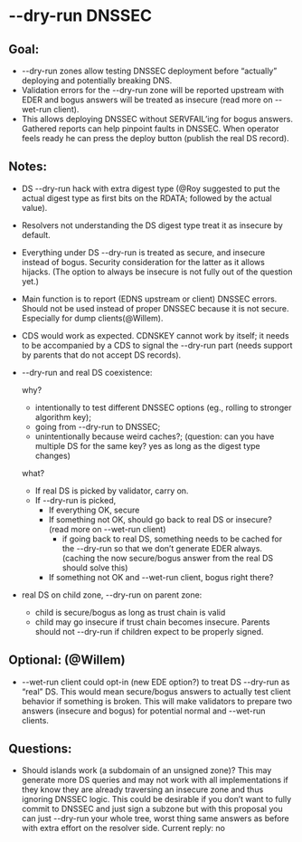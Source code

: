 # --dry-run DNSSEC

## Goal:
* --dry-run zones allow testing DNSSEC deployment before “actually” deploying
  and potentially breaking DNS.
* Validation errors for the --dry-run zone will be reported upstream with EDER
  and bogus answers will be treated as insecure (read more on --wet-run client).
* This allows deploying DNSSEC without SERVFAIL’ing for bogus answers. Gathered
  reports can help pinpoint faults in DNSSEC. When operator feels ready he can
  press the deploy button (publish the real DS record).

## Notes:
* DS --dry-run hack with extra digest type (@Roy suggested to put the actual
  digest type as first bits on the RDATA; followed by the actual value).
* Resolvers not understanding the DS digest type treat it as insecure by default.
* Everything under DS --dry-run is treated as secure, and insecure instead of
  bogus. Security consideration for the latter as it allows hijacks.
  (The option to always be insecure is not fully out of the question yet.)
* Main function is to report (EDNS upstream or client) DNSSEC errors. Should
  not be used instead of proper DNSSEC because it is not secure.
  Especially for dump clients(@Willem).
* CDS would work as expected. CDNSKEY cannot work by itself; it needs to be
  accompanied by a CDS to signal the --dry-run part (needs support by parents
  that do not accept DS records).
* --dry-run and real DS coexistence:

  why?
  * intentionally to test different DNSSEC options (eg., rolling to stronger
    algorithm key);
  * going from --dry-run to DNSSEC;
  * unintentionally because weird caches?;
  (question: can you have multiple DS for the same key?
             yes as long as the digest type changes)

  what?
  * If real DS is picked by validator, carry on.
  * If --dry-run is picked,
    * If everything OK, secure
    * If something not OK, should go back to real DS or insecure? (read more on
      --wet-run client)
      * if going back to real DS, something needs to be cached for the --dry-run
        so that we don’t generate EDER always. (caching the now secure/bogus
        answer from the real DS should solve this)
    * If something not OK and --wet-run client, bogus right there?

* real DS on child zone, --dry-run on parent zone:
  * child is secure/bogus as long as trust chain is valid
  * child may go insecure if trust chain becomes insecure. Parents should not
    --dry-run if children expect to be properly signed.

## Optional: (@Willem)
* --wet-run client could opt-in (new EDE option?) to treat DS --dry-run as
  “real” DS. This would mean secure/bogus answers to actually test client
  behavior if something is broken. This will make validators to prepare two
  answers (insecure and bogus) for potential normal and --wet-run clients.

## Questions:
* Should islands work (a subdomain of an unsigned zone)? This may generate more
  DS queries and may not work with all implementations if they know they are
  already traversing an insecure zone and thus ignoring DNSSEC logic. This
  could be desirable if you don’t want to fully commit to DNSSEC and just sign
  a subzone but with this proposal you can just --dry-run your whole
  tree, worst thing same answers as before with extra effort on the resolver
  side.
  Current reply: no
